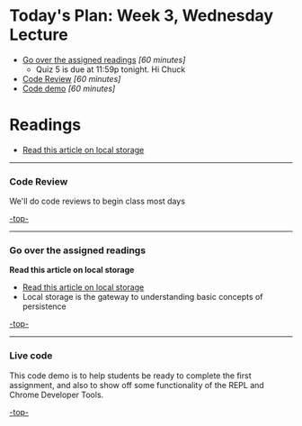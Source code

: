 <a id="top"></a>
# Today's Plan: Week 3, Wednesday Lecture

- [Go over the assigned readings](#readings) *[60 minutes]*
  - Quiz 5 is due at 11:59p tonight.
Hi Chuck
- [Code Review](#codereview) *[60 minutes]*
- [Code demo](#code) *[60 minutes]*

# Readings

- [Read this article on local storage](http://diveintohtml5.info/storage.html)

---

<a id="codereview"></a>
### Code Review

We'll do code reviews to begin class most days

[-top-](#top)

---

<a id="readings"></a>
### Go over the assigned readings

**Read this article on local storage**

- [Read this article on local storage](http://diveintohtml5.info/storage.html)
- Local storage is the gateway to understanding basic concepts of persistence

[-top-](#top)

---

<a id="code"></a>
### Live code

This code demo is to help students be ready to complete the first assignment, and also to show off some functionality of the REPL and Chrome Developer Tools.

[-top-](#top)
